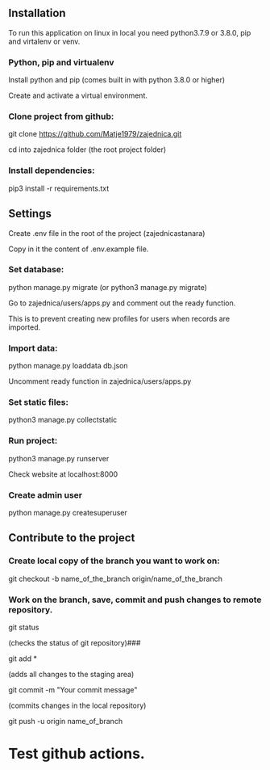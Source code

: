
## Installation

To run this application on linux in local you need python3.7.9 or 3.8.0,
pip and virtalenv or venv.

### Python, pip and virtualenv

Install python and pip (comes built in with python 3.8.0 or higher)

Create and activate a virtual environment.

### Clone project from github:

git clone https://github.com/Matje1979/zajednica.git

cd into zajednica folder (the root project folder)

### Install dependencies:

pip3 install -r requirements.txt

## Settings

Create .env file in the root of the project (zajednicastanara)

Copy in it the content of .env.example file.

### Set database:

python manage.py migrate (or python3 manage.py migrate)

Go to zajednica/users/apps.py and comment out the ready function.

This is to prevent creating new profiles for users
when records are imported.

### Import data:

python manage.py loaddata db.json

Uncomment ready function in zajednica/users/apps.py

### Set static files:

python3 manage.py collectstatic

### Run project:

python3 manage.py runserver

Check website at localhost:8000

### Create admin user

python manage.py createsuperuser

## Contribute to the project

### Create local copy of the branch you want to work on:

git checkout -b name_of_the_branch origin/name_of_the_branch

### Work on the branch, save, commit and push changes to remote repository.

git status

(checks the status of git repository)###

git add *

(adds all changes to the staging area)

git commit -m "Your commit message"

(commits changes in the local repository)

git push -u origin name_of_branch


# Test github actions.






















